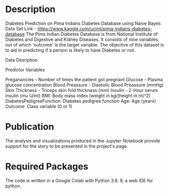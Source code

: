 # Description
Diabetes Prediction on Pima Indians Diabetes Database using Naive Bayes
Data Set Link - https://www.kaggle.com/uciml/pima-indians-diabetes-database The Pima Indian Diabetes Database is from National Institute of Diabetes and Digestive and Kidney Diseases. It consists of nine variables, out of which 'outcome' is the target variable. The objective of this dataset is to aid in predicting if a person is likely to have Diabetes or not.

Data Desription

Predictor Variables

Preganancies - Number of times the patient got pregnant
Glucose - Plasma glucose concentration
Blood Preassure - Diastolic Blood Preassure (mmHg)
Skin Thickness - Triceps skin fold thickness (mm)
Insulin - 2-Hour serum insulin (mu U/ml)
BMI: Body mass index (weight in kg/(height in m)^2)
DiabetesPedigreeFunction: Diabetes pedigree function
Age: Age (years)
Outcome: Class variable (0 or 1)

# Publication
The analysis and visualizations produced in the Jupyter Notebook provide support for the story to be presented in the project's page.

# Required Packages
The code is written in a Google Colab with Python 3.6. 9, a web IDE for python.
